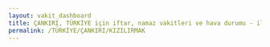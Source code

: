 ```yaml
---
layout: vakit_dashboard
title: ÇANKIRI, TÜRKİYE için iftar, namaz vakitleri ve hava durumu - ilçe/eyalet seç
permalink: /TÜRKİYE/ÇANKIRI/KIZILIRMAK
---
```


<script type="text/javascript">
  var GLOBAL_COUNTRY = 'TÜRKİYE';
  var GLOBAL_CITY = 'ÇANKIRI';
  var GLOBAL_STATE = 'KIZILIRMAK';
  var lat = 72;
  var lon = 21;
</script>
